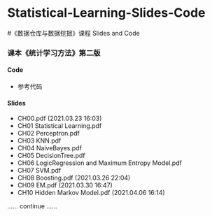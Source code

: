 # Statistical-Learning-Slides-Code
#《数据仓库与数据挖掘》课程 Slides and Code

### 课本《统计学习方法》第二版


#### Code 

- 参考代码

#### Slides

- CH00.pdf (2021.03.23 16:03)
- CH01 Statistical Learning.pdf
- CH02 Perceptron.pdf
- CH03 KNN.pdf
- CH04 NaiveBayes.pdf
- CH05 DecisionTree.pdf
- CH06 LogicRegression and Maximum Entropy Model.pdf
- CH07 SVM.pdf
- CH08 Boosting.pdf  (2021.03.26 22:04)
- CH09 EM.pdf (2021.03.30 16:47)
- CH10 Hidden Markov Model.pdf (2021.04.06 16:14)

...... continue ......
